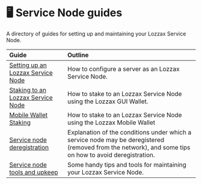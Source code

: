 # 🖥 Service Node guides

A directory of guides for setting up and maintaining your Lozzax Service Node.

| Guide | Outline |
| :--- | :--- |
| [Setting up an Lozzax Service Node](setting-up-an-lozzax-service-node.md) | How to configure a server as an Lozzax Service Node. |
| [Staking to an Lozzax Service Node](staking-to-shared-service-node.md) | How to stake to an Lozzax Service Node using the Lozzax GUI Wallet. |
| [Mobile Wallet Staking](mobile-wallet-staking-guide.md) | How to stake to an Lozzax Service Node using the Lozzax Mobile Wallet |
| [Service node deregistration](service-node-deregistration.md) | Explanation of the conditions under which a service node may be deregistered \(removed from the network\), and some tips on how to avoid deregistration. |
| [Service node tools and upkeep](service-node-tools-upkeep.md) | Some handy tips and tools for maintaining your Lozzax Service Node. |

